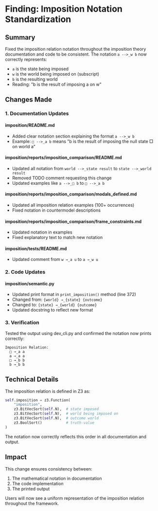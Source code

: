 # Finding: Imposition Notation Standardization

## Summary

Fixed the imposition relation notation throughout the imposition theory documentation and code to be consistent. The notation `a -->_w b` now correctly represents:
- `a` is the state being imposed
- `w` is the world being imposed on (subscript)
- `b` is the resulting world
- Reading: "b is the result of imposing a on w"

## Changes Made

### 1. Documentation Updates

#### imposition/README.md
- Added clear notation section explaining the format `a -->_w b`
- Example: `□ -->_a b` means "b is the result of imposing the null state □ on world a"

#### imposition/reports/imposition_comparison/README.md
- Updated all notation from `world -->_state result` to `state -->_world result`
- Removed TODO comment requesting this change
- Updated examples like `a -->_□ b` to `□ -->_a b`

#### imposition/reports/imposition_comparison/modals_defined.md
- Updated all imposition relation examples (100+ occurrences)
- Fixed notation in countermodel descriptions

#### imposition/reports/imposition_comparison/frame_constraints.md
- Updated notation in examples
- Fixed explanatory text to match new notation

#### imposition/tests/README.md
- Updated comment from `w →_a u` to `a →_w u`

### 2. Code Updates

#### imposition/semantic.py
- Updated print format in `print_imposition()` method (line 372)
- Changed from: `{world} →_{state} {outcome}`
- Changed to: `{state} →_{world} {outcome}`
- Updated docstring to reflect new format

### 3. Verification

Tested the output using dev_cli.py and confirmed the notation now prints correctly:
```
Imposition Relation:
  □ →_a a
  a →_a a
  □ →_b b
  b →_b b
```

## Technical Details

The imposition relation is defined in Z3 as:
```python
self.imposition = z3.Function(
    "imposition",
    z3.BitVecSort(self.N),  # state imposed
    z3.BitVecSort(self.N),  # world being imposed on
    z3.BitVecSort(self.N),  # outcome world
    z3.BoolSort()           # truth-value
)
```

The notation now correctly reflects this order in all documentation and output.

## Impact

This change ensures consistency between:
1. The mathematical notation in documentation
2. The code implementation
3. The printed output

Users will now see a uniform representation of the imposition relation throughout the framework.